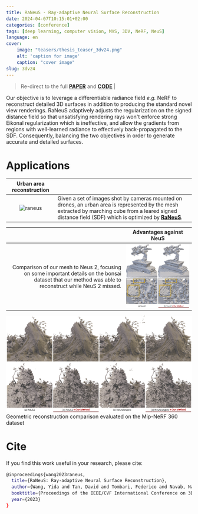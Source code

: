 ```yaml
---
title: RaNeuS - Ray-adaptive Neural Surface Reconstruction
date: 2024-04-07T10:15:01+02:00
categories: [conference]
tags: [deep learning, computer vision, MVS, 3DV, NeRF, NeuS]
language: en
cover:
    image: "teasers/thesis_teaser_3dv24.png"
    alt: 'caption for image'
    caption: "cover image"
slug: 3dv24
---
```

> Re-direct to the full [**PAPER**]() and [**CODE**](https://github.com/wangyida/ra-neus) |

Our objective is to leverage a differentiable radiance field *e.g.* NeRF to reconstruct detailed 3D surfaces in addition to producing the standard novel view renderings.
RaNeuS adaptively adjusts the regularization on the signed distance field so that unsatisfying rendering rays won't enforce strong Eikonal regularization which is ineffective, and allow the gradients from regions with well-learned radiance to effectively back-propagated to the SDF.  Consequently, balancing the two objectives in order to generate accurate and detailed surfaces.

# Applications
| Urban area reconstruction | |
| :-: | :-- |
![raneus](images/raneus_helicopter.gif#center) | Given a set of images shot by cameras mounted on drones, an urban area is represented by the mesh extracted by marching cube from a leared signed distance field (SDF) which is optimized by [**RaNeuS**](https://github.com/wangyida/ra-neus).
 
| | Advantages against NeuS|
| --: | :-: |
Comparison of our mesh to Neus 2, focusing on some important details on the bonsai dataset that our method was able to reconstruct while NeuS 2 missed. | ![neus2](images/neus2.png#center) | 

![qualitatives](images/qualitative_2.png#center)
Geometric reconstruction comparison evaluated on the Mip-NeRF 360 dataset

# Cite 

If you find this work useful in your research, please cite:

```bash
@inproceedings{wang2023raneus,
  title={RaNeuS: Ray-adaptive Neural Surface Reconstruction},
  author={Wang, Yida and Tan, David and Tombari, Federico and Navab, Nassir},
  booktitle={Proceedings of the IEEE/CVF International Conference on 3D Vision},
  year={2023}
}
```

